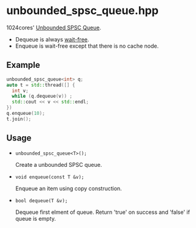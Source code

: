 # unbounded_spsc_queue.hpp
1024cores' [Unbounded SPSC Queue](1).

- Dequeue is always [wait-free](2).
- Enqueue is wait-free except that there is no cache node.

## Example

``` cpp
unbounded_spsc_queue<int> q;
auto t = std::thread([] {
  int v;
  while (q.dequeue(v)) ;
  std::cout << v << std::endl;
})
q.enqueue(10);
t.join();
```
## Usage

- `unbounded_spsc_queue<T>();`

  Create a unbounded SPSC queue.

- `void enqueue(const T &v);`  

  Enqueue an item using copy construction.
  
- `bool dequeue(T &v);`

  Dequeue first elment of queue. Return 'true' on success and 'false' if queue is empty.
  
[1]: http://www.1024cores.net/home/lock-free-algorithms/queues/unbounded-spsc-queue
[2]: https://en.wikipedia.org/wiki/Non-blocking_algorithm#Wait-freedom
